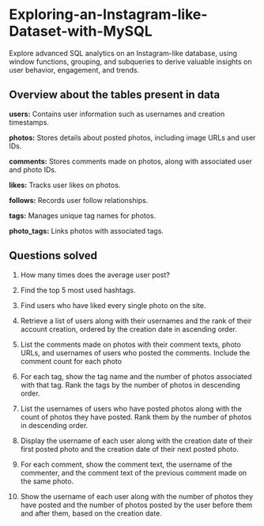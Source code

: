 # Exploring-an-Instagram-like-Dataset-with-MySQL
Explore advanced SQL analytics on an Instagram-like database, using window functions, grouping, and subqueries to derive valuable insights on user behavior, engagement, and trends.

## Overview about the tables present in data

**users:** Contains user information such as usernames and creation timestamps.

**photos:** Stores details about posted photos, including image URLs and user IDs.

**comments:** Stores comments made on photos, along with associated user and photo IDs.

**likes:** Tracks user likes on photos.

**follows:** Records user follow relationships.

**tags:** Manages unique tag names for photos.

**photo_tags:** Links photos with associated tags.

## Questions solved
1) How many times does the average user post?

2) Find the top 5 most used hashtags.

3) Find users who have liked every single photo on the site.

4) Retrieve a list of users along with their usernames and the rank of their account creation, ordered by the creation date in ascending order.

5) List the comments made on photos with their comment texts, photo URLs, and usernames of users who posted the comments. Include the comment count for each photo

6) For each tag, show the tag name and the number of photos associated with that tag. Rank the tags by the number of photos in descending order.

7) List the usernames of users who have posted photos along with the count of photos they have posted. Rank them by the number of photos in descending order.

8) Display the username of each user along with the creation date of their first posted photo and the creation date of their next posted photo.

9) For each comment, show the comment text, the username of the commenter, and the comment text of the previous comment made on the same photo.

 10) Show the username of each user along with the number of photos they have posted and the number of photos posted by the user before them and after them, based on the creation date.
